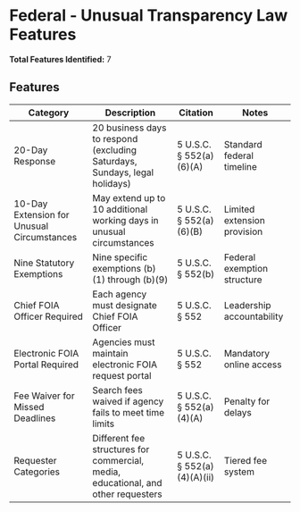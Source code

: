 # Federal - Unusual Transparency Law Features

**Total Features Identified:** 7

## Features

| Category | Description | Citation | Notes |
|----------|-------------|----------|-------|
| 20-Day Response | 20 business days to respond (excluding Saturdays, Sundays, legal holidays) | 5 U.S.C. § 552(a)(6)(A) | Standard federal timeline |
| 10-Day Extension for Unusual Circumstances | May extend up to 10 additional working days in unusual circumstances | 5 U.S.C. § 552(a)(6)(B) | Limited extension provision |
| Nine Statutory Exemptions | Nine specific exemptions (b)(1) through (b)(9) | 5 U.S.C. § 552(b) | Federal exemption structure |
| Chief FOIA Officer Required | Each agency must designate Chief FOIA Officer | 5 U.S.C. § 552 | Leadership accountability |
| Electronic FOIA Portal Required | Agencies must maintain electronic FOIA request portal | 5 U.S.C. § 552 | Mandatory online access |
| Fee Waiver for Missed Deadlines | Search fees waived if agency fails to meet time limits | 5 U.S.C. § 552(a)(4)(A) | Penalty for delays |
| Requester Categories | Different fee structures for commercial, media, educational, and other requesters | 5 U.S.C. § 552(a)(4)(A)(ii) | Tiered fee system |
